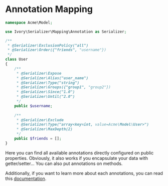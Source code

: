 # Annotation Mapping

``` php
namespace Acme\Model;

use Ivory\Serializer\Mapping\Annotation as Serializer;

/**
 * @Serializer\ExclusionPolicy("all")
 * @Serializer\Order({"friends", "username"})
 */
class User
{
    /**
     * @Serializer\Expose
     * @Serializer\Alias("user_name")
     * @Serializer\Type("string")
     * @Serializer\Groups({"group1", "group2"})
     * @Serializer\Since("1.0")
     * @Serializer\Until("2.0")
     */
    public $username;
    
    /**
     * @Serializer\Exclude
     * @Serializer\Type("array<key=int, value=Acme\Model\User>")
     * @Serializer\MaxDepth(2)
     */
    public $friends = [];
}
```

Here you can find all available annotations directly configured on public properties. Obviously, it also works if you 
encapsulate your data with getter/setter... You can also put annotations on methods. 

Additionally, if you want to learn more about each annotations, you can read this [documentation](/doc/mapping/mapping.md).
